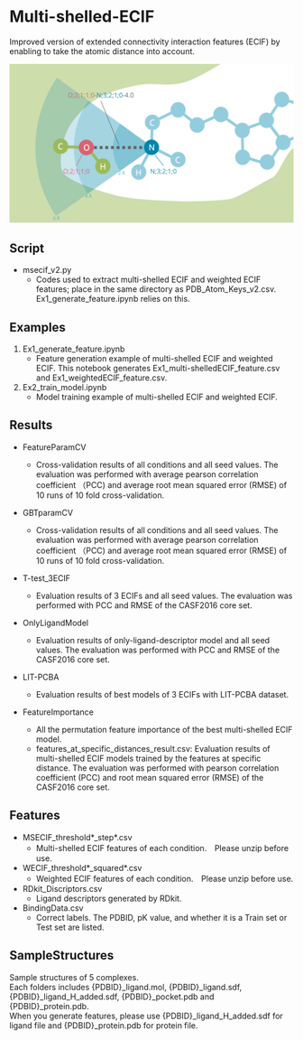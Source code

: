 # Multi-shelled-ECIF
Improved version of extended connectivity interaction features (ECIF) by enabling to take the atomic distance into account.

<img src="./graphical_abstract.png" alt="">

## Script
* msecif_v2.py
   * Codes used to extract multi-shelled ECIF and weighted ECIF features; place in the same directory as PDB_Atom_Keys_v2.csv. 
Ex1_generate_feature.ipynb relies on this.

## Examples
1. Ex1_generate_feature.ipynb
   * Feature generation example of multi-shelled ECIF and weighted ECIF. This notebook generates Ex1_multi-shelledECIF_feature.csv and Ex1_weightedECIF_feature.csv.
3. Ex2_train_model.ipynb
   * Model training example of multi-shelled ECIF and weighted ECIF.

## Results
* FeatureParamCV
   * Cross-validation results of all conditions and all seed values. The evaluation was performed with average pearson correlation coefficient （PCC) and average root mean squared error (RMSE) of 10 runs of 10 fold cross-validation.
* GBTparamCV
   * Cross-validation results of all conditions and all seed values. The evaluation was performed with average pearson correlation coefficient （PCC) and average root mean squared error (RMSE) of 10 runs of 10 fold cross-validation.

* T-test_3ECIF
   * Evaluation results of 3 ECIFs and all seed values. The evaluation was performed with PCC and RMSE of the CASF2016 core set.

* OnlyLigandModel
   * Evaluation results of only-ligand-descriptor model and all seed values. The evaluation was performed with PCC and RMSE of the CASF2016 core set.

* LIT-PCBA
  * Evaluation results of best models of 3 ECIFs with LIT-PCBA dataset.

* FeatureImportance
   * All the permutation feature importance of the best multi-shelled ECIF model.
   * features_at_specific_distances_result.csv: Evaluation results of multi-shelled ECIF models trained by the features at specific distance. The evaluation was performed with pearson correlation coefficient (PCC) and root mean squared error (RMSE) of the CASF2016 core set.
   
## Features
* MSECIF_threshold*_step*.csv
   * Multi-shelled ECIF features of each condition.　Please unzip before use.
* WECIF_threshold*_squared*.csv
   * Weighted ECIF features of each condition.　Please unzip before use.
* RDkit_Discriptors.csv
   * Ligand descriptors generated by RDkit.
* BindingData.csv
   * Correct labels. The PDBID, pK value, and whether it is a Train set or Test set are listed.


## SampleStructures
Sample structures of 5 complexes.  
Each folders includes {PDBID}_ligand.mol, {PDBID}_ligand.sdf, {PDBID}_ligand_H_added.sdf, {PDBID}_pocket.pdb and {PDBID}_protein.pdb.   
When you generate features, please use {PDBID}_ligand_H_added.sdf for ligand file and {PDBID}_protein.pdb for protein file.






